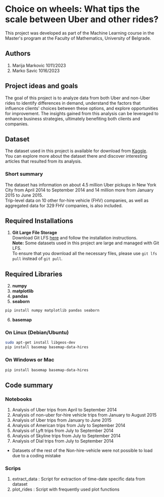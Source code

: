 # Choice on wheels: What tips the scale between Uber and other rides?

This project was developed as part of the Machine Learning course in the Master's program at the Faculty of Mathematics, University of Belgrade.

## Authors
1. Marija Markovic 1011/2023
2. Marko Savic 1016/2023

## Project ideas and goals

The goal of this project is to analyze data from both Uber and non-Uber rides to identify differences in demand, understand the factors that influence clients' choices between these options, and explore opportunities for improvement. The insights gained from this analysis can be leveraged to enhance business strategies, ultimately benefiting both clients and companies.

## Dataset

The dataset used in this project is available for download from [Kaggle](https://www.kaggle.com/datasets/fivethirtyeight/uber-pickups-in-new-york-city/data).  
You can explore more about the dataset there and discover interesting articles that resulted from its analysis.

   ### Short summary 
   The dataset has information on about 4.5 million Uber pickups in New York City from April 2014 to September 2014 and 14 million more from January 2015 to June 2015.  
   Trip-level data on 10 other for-hire vehicle (FHV) companies, as well as aggregated data for 329 FHV companies, is also included.


## Required Installations

1. **Git Large File Storage**  
   Download Git LFS [here](https://git-lfs.com/) and follow the installation instructions.  
   **Note:** Some datasets used in this project are large and managed with Git LFS.  
   To ensure that you download all the necessary files, please use `git lfs pull` instead of `git pull`.


## Required Libraries

2. **numpy**
3. **matplotlib**
4. **pandas**
5. **seaborn**

```bash
pip install numpy matplotlib pandas seaborn
```
6. **basemap**
### On Linux (Debian/Ubuntu)
```bash
sudo apt-get install libgeos-dev
pip install basemap basemap-data-hires
```
### On Windows or Mac
```bash
pip install basemap basemap-data-hires
```
## Code summary
### Notebooks
1. Analysis of Uber trips from April to September 2014
2. Analysis of non-uber for-hire vehicle trips from January to August 2015
3. Analysis of Uber trips from January to June 2015
4. Analysis of American trips from July to September 2014
5. Analysis of Lyft trips from July to September 2014 
6. Analysis of Skyline trips from July to September 2014 
7. Analysis of Dial trips from July to September 2014 
* Datasets of the rest of the Non-hire-vehicle were not possible to load due to a coding mistake
### Scrips
1. extract_data : Script for extraction of time-date specific data from dataset
2. plot_rides : Script with frequently used plot functions


